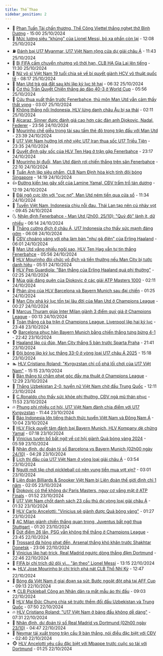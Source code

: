 ```yaml
---
title: Thể Thao
sidebar_position: 2
---
```


<!-- dantri-the-thao:START -->
- 🎡 [Phan Tuấn Tài chấn thương, Thể Công Viettel thắng nghẹt thở Bình Dương](https://dantri.com.vn/the-thao/phan-tuan-tai-chan-thuong-the-cong-viettel-thang-nghet-tho-binh-duong-20241025215240915.htm) - 15:00 25/10/2024
- 💯 [Mức lương siêu &quot;khủng&quot; của Lionel Messi, bỏ xa phần còn lại](https://dantri.com.vn/the-thao/muc-luong-sieu-khung-cua-lionel-messi-bo-xa-phan-con-lai-20241025160858533.htm) - 12:08 25/10/2024
- ⛽️ [Đánh bại U17 Myanmar, U17 Việt Nam rộng cửa dự giải châu Á](https://dantri.com.vn/the-thao/danh-bai-u17-myanmar-u17-viet-nam-rong-cua-du-giai-chau-a-20241025184347342.htm) - 11:43 25/10/2024
- 💃 [Bị FIFA cấm chuyển nhượng vô thời hạn, CLB HA Gia Lai lên tiếng](https://dantri.com.vn/the-thao/bi-fifa-cam-chuyen-nhuong-vo-thoi-han-clb-ha-gia-lai-len-tieng-20241025190206712.htm) - 11:30 25/10/2024
- 🌈 [Nữ võ sĩ Việt Nam 19 tuổi chia sẻ về bí quyết giành HCV võ thuật quốc tế](https://dantri.com.vn/the-thao/nu-vo-si-viet-nam-19-tuoi-chia-se-ve-bi-quyet-gianh-hcv-vo-thuat-quoc-te-20241025140323202.htm) - 08:17 25/10/2024
- 🦅 [Man Utd trả giá đắt sau khi lập kỷ lục tệ hại](https://dantri.com.vn/the-thao/man-utd-tra-gia-dat-sau-khi-lap-ky-luc-te-hai-20241025133313190.htm) - 06:32 25/10/2024
- 🌝 [Cơ thủ Trần Quyết Chiến thắng áp đảo 40-3 ở World Cup](https://dantri.com.vn/the-thao/co-thu-tran-quyet-chien-thang-ap-dao-40-3-o-world-cup-20241025125613199.htm) - 05:56 25/10/2024
- 🚀 [Cứu thua xuất thần trước Fenerbahce, thủ môn Man Utd vẫn cảm thấy thất vọng](https://dantri.com.vn/the-thao/cuu-thua-xuat-than-truoc-fenerbahce-thu-mon-man-utd-van-cam-thay-that-vong-20241025074040799.htm) - 03:07 25/10/2024
- 🎉 [Không thắng nổi Indonesia, HLV lừng danh châu Âu bị sa thải](https://dantri.com.vn/the-thao/khong-thang-noi-indonesia-hlv-lung-danh-chau-au-bi-sa-thai-20241025091215978.htm) - 02:11 25/10/2024
- 📝 [Alcaraz, Sinner được đánh giá cao hơn các đàn anh Djokovic, Nadal, Federer](https://dantri.com.vn/the-thao/alcaraz-sinner-duoc-danh-gia-cao-hon-cac-dan-anh-djokovic-nadal-federer-20241025065244687.htm) - 23:56 24/10/2024
- 🦄 [Mourinho chế giễu trọng tài sau tấm thẻ đỏ trong trận đấu với Man Utd](https://dantri.com.vn/the-thao/mourinho-che-gieu-trong-tai-sau-tam-the-do-trong-tran-dau-voi-man-utd-20241025063630020.htm) - 23:39 24/10/2024
- 🎉 [U17 Việt Nam hưởng lợi nhờ việc U17 Iran thua sốc U17 Triều Tiên](https://dantri.com.vn/the-thao/u17-viet-nam-huong-loi-nho-viec-u17-iran-thua-soc-u17-trieu-tien-20241024230003612.htm) - 23:35 24/10/2024
- 💼 [Quyết định gây sốc của HLV Ten Hag ở trận gặp Fenerbahce](https://dantri.com.vn/the-thao/quyet-dinh-gay-soc-cua-hlv-ten-hag-o-tran-gap-fenerbahce-20241025061510050.htm) - 23:17 24/10/2024
- 🤡 [Mourinho bị đuổi, Man Utd đánh rơi chiến thắng trên sân Fenerbahce](https://dantri.com.vn/the-thao/mourinho-bi-duoi-man-utd-danh-roi-chien-thang-tren-san-fenerbahce-20241025053720410.htm) - 22:10 24/10/2024
- 🦆 [Tuấn Anh lập siêu phẩm, CLB Nam Định hòa kịch tính đội bóng Singapore](https://dantri.com.vn/the-thao/tuan-anh-lap-sieu-pham-clb-nam-dinh-hoa-kich-tinh-doi-bong-singapore-20241024211457832.htm) - 14:19 24/10/2024
- 👍 [Đường kiến tạo gây sốt của Lamine Yamal, CĐV trầm trồ tán dương](https://dantri.com.vn/the-thao/duong-kien-tao-gay-sot-cua-lamine-yamal-cdv-tram-tro-tan-duong-20241024191934458.htm) - 12:19 24/10/2024
- 💼 [Đãi ngộ cực lớn với &quot;cục nợ&quot;, Man Utd ném tiền qua cửa sổ](https://dantri.com.vn/the-thao/dai-ngo-cuc-lon-voi-cuc-no-man-utd-nem-tien-qua-cua-so-20241024183412796.htm) - 11:34 24/10/2024
- 🦒 [Tuyển Việt Nam, Indonesia chịu nỗi đau, Thái Lan tạo nên cú nhảy vọt](https://dantri.com.vn/the-thao/tuyen-viet-nam-indonesia-chiu-noi-dau-thai-lan-tao-nen-cu-nhay-vot-20241024163235207.htm) - 09:45 24/10/2024
- 🌜 [Nhận định Fenerbahce - Man Utd &lpar;2h00, 25/10&rpar;: &quot;Quỷ đỏ&quot; lành ít, dữ nhiều](https://dantri.com.vn/the-thao/nhan-dinh-fenerbahce-man-utd-2h00-2510-quy-do-lanh-it-du-nhieu-20241024131441228.htm) - 06:14 24/10/2024
- 🦆 [Thắng cường địch ở châu Á, U17 Indonesia cho thấy sức mạnh đáng gờm](https://dantri.com.vn/the-thao/thang-cuong-dich-o-chau-a-u17-indonesia-cho-thay-suc-manh-dang-gom-20241024130818150.htm) - 06:08 24/10/2024
- 💪 [CĐV choáng váng với pha làm bàn &quot;như gã điên&quot; của Erling Haaland](https://dantri.com.vn/the-thao/cdv-choang-vang-voi-pha-lam-ban-nhu-ga-dien-cua-erling-haaland-20241024123008519.htm) - 06:01 24/10/2024
- 🧠 [Man Utd vắng nhiều ngôi sao, HLV Ten Hag vẫn tự tin thắng Fenerbahce](https://dantri.com.vn/the-thao/man-utd-vang-nhieu-ngoi-sao-hlv-ten-hag-van-tu-tin-thang-fenerbahce-20241024114853673.htm) - 05:56 24/10/2024
- 🦄 [HLV Mourinho đòi chức vô địch và tiền thưởng nếu Man City bị tước danh hiệu](https://dantri.com.vn/the-thao/hlv-mourinho-doi-chuc-vo-dich-va-tien-thuong-neu-man-city-bi-tuoc-danh-hieu-20241024095824110.htm) - 05:51 24/10/2024
- 🥸 [HLV Pep Guardiola: &quot;Bàn thắng của Erling Haaland quá phi thường&quot;](https://dantri.com.vn/the-thao/hlv-pep-guardiola-ban-thang-cua-erling-haaland-qua-phi-thuong-20241024083154402.htm) - 02:25 24/10/2024
- 🤠 [Mùa giải đáng quên của Djokovic ở các giải ATP Masters 1000](https://dantri.com.vn/the-thao/mua-giai-dang-quen-cua-djokovic-o-cac-giai-atp-masters-1000-20241024090401501.htm) - 02:11 24/10/2024
- 👺 [Phản ứng của HLV Barcelona và Bayern Munich sau đại chiến](https://dantri.com.vn/the-thao/phan-ung-cua-hlv-barcelona-va-bayern-munich-sau-dai-chien-20241024080117971.htm) - 01:25 24/10/2024
- 📝 [Man City phá kỷ lục tồn tại lâu đời của Man Utd ở Champions League](https://dantri.com.vn/the-thao/man-city-pha-ky-luc-ton-tai-lau-doi-cua-man-utd-o-champions-league-20241024072201782.htm) - 00:27 24/10/2024
- 🦆 [Marcus Thuram giúp Inter Milan giành 3 điểm quý giá ở Champions League](https://dantri.com.vn/the-thao/marcus-thuram-giup-inter-milan-gianh-3-diem-quy-gia-o-champions-league-20241024064645957.htm) - 00:13 24/10/2024
- 🥳 [Toàn thắng cả ba trận ở Champions League, Liverpool lập hai kỷ lục](https://dantri.com.vn/the-thao/toan-thang-ca-ba-tran-o-champions-league-liverpool-lap-hai-ky-luc-20241024064830198.htm) - 23:48 23/10/2024
- 🐵 [Barcelona phục hận Bayern Munich bằng chiến thắng tưng bừng 4-1](https://dantri.com.vn/the-thao/barcelona-phuc-han-bayern-munich-bang-chien-thang-tung-bung-4-1-20241024054130484.htm) - 22:42 23/10/2024
- 🤩 [Haaland lập cú đúp, Man City thắng 5 bàn trước Sparta Praha](https://dantri.com.vn/the-thao/haaland-lap-cu-dup-man-city-thang-5-ban-truoc-sparta-praha-20241024044024275.htm) - 21:41 23/10/2024
- 🤠 [Đội bóng lập kỷ lục thắng 33-0 ở vòng loại U17 châu Á 2025](https://dantri.com.vn/the-thao/doi-bong-lap-ky-luc-thang-33-0-o-vong-loai-u17-chau-a-2025-20241023221422642.htm) - 15:18 23/10/2024
- 🏊 [HLV Cristiano Roland: &quot;Kyrgyzstan chỉ cố phá lối chơi của U17 Việt Nam&quot;](https://dantri.com.vn/the-thao/hlv-cristiano-roland-kyrgyzstan-chi-co-pha-loi-choi-cua-u17-viet-nam-20241023221329467.htm) - 15:15 23/10/2024
- 🗽 [Bàn thắng từ chấm phạt góc đầy ma thuật ở Champions League](https://dantri.com.vn/the-thao/ban-thang-tu-cham-phat-goc-day-ma-thuat-o-champions-league-20241023192937162.htm) - 12:29 23/10/2024
- 🚀 [Thắng Uzbekistan 2-0, tuyển nữ Việt Nam chờ đấu Trung Quốc](https://dantri.com.vn/the-thao/thang-uzbekistan-2-0-tuyen-nu-viet-nam-cho-dau-trung-quoc-20241023191045885.htm) - 12:11 23/10/2024
- 🎉 [C.Ronaldo cho thấy sức khỏe phi thường, CĐV ngả mũ thán phục](https://dantri.com.vn/the-thao/cronaldo-cho-thay-suc-khoe-phi-thuong-cdv-nga-mu-than-phuc-20241023185320561.htm) - 11:53 23/10/2024
- 🔥 [Phung phí nhiều cơ hội, U17 Việt Nam đành chia điểm với U17 Kyrgyzstan](https://dantri.com.vn/the-thao/phung-phi-nhieu-co-hoi-u17-viet-nam-danh-chia-diem-voi-u17-kyrgyzstan-20241023184411881.htm) - 11:44 23/10/2024
- 🎉 [Báo Indonesia lớn tiếng thách thức tuyển Việt Nam và Đông Nam Á](https://dantri.com.vn/the-thao/bao-indonesia-lon-tieng-thach-thuc-tuyen-viet-nam-va-dong-nam-a-20241023160455486.htm) - 10:04 23/10/2024
- 🎡 [HLV Flick quyết tâm đánh bại Bayern Munich, HLV Kompany dè chừng Yamal](https://dantri.com.vn/the-thao/hlv-flick-quyet-tam-danh-bai-bayern-munich-hlv-kompany-de-chung-yamal-20241023133006377.htm) - 07:18 23/10/2024
- 🐻 [Vinicius tuyên bố bất ngờ về cơ hội giành Quả bóng vàng 2024](https://dantri.com.vn/the-thao/vinicius-tuyen-bo-bat-ngo-ve-co-hoi-gianh-qua-bong-vang-2024-20241023103851964.htm) - 05:59 23/10/2024
- 🌊 [Nhận định, dự đoán tỷ số Barcelona vs Bayern Munich &lpar;02h00 ngày 24/10&rpar;](https://dantri.com.vn/the-thao/nhan-dinh-du-doan-ty-so-barcelona-vs-bayern-munich-02h00-ngay-2410-20241023112700988.htm) - 04:28 23/10/2024
- 💃 [Lịch thi đấu của U17 Việt Nam ở vòng loại giải châu Á](https://dantri.com.vn/the-thao/lich-thi-dau-cua-u17-viet-nam-o-vong-loai-giai-chau-a-20241023105451323.htm) - 03:54 23/10/2024
- 🤔 [Người mới tập chơi pickleball có nên vung tiền mua vợt xịn?](https://dantri.com.vn/the-thao/nguoi-moi-tap-choi-pickleball-co-nen-vung-tien-mua-vot-xin-20241022224719265.htm) - 03:01 23/10/2024
- 🤭 [Liên đoàn Billiards &amp; Snooker Việt Nam bị Liên đoàn thế giới đình chỉ 1 năm](https://dantri.com.vn/the-thao/lien-doan-billiards-snooker-viet-nam-bi-lien-doan-the-gioi-dinh-chi-1-nam-20241023083604286.htm) - 02:05 23/10/2024
- 👹 [Djokovic có thể không dự Paris Masters, nguy cơ vắng mặt ở ATP Finals](https://dantri.com.vn/the-thao/djokovic-co-the-khong-du-paris-masters-nguy-co-vang-mat-o-atp-finals-20241023084905744.htm) - 01:52 23/10/2024
- 🗽 [U17 Việt Nam chốt danh sách 23 cầu thủ dự vòng loại giải châu Á](https://dantri.com.vn/the-thao/u17-viet-nam-chot-danh-sach-23-cau-thu-du-vong-loai-giai-chau-a-20241023082301493.htm) - 01:32 23/10/2024
- 🥳 [HLV Carlo Ancelotti: &quot;Vinicius sẽ giành được Quả bóng vàng&quot;](https://dantri.com.vn/the-thao/hlv-carlo-ancelotti-vinicius-se-gianh-duoc-qua-bong-vang-20241023080705504.htm) - 01:27 23/10/2024
- 💃 [AC Milan giành chiến thắng quan trọng, Juventus bất ngờ thua Stuttgart](https://dantri.com.vn/the-thao/ac-milan-gianh-chien-thang-quan-trong-juventus-bat-ngo-thua-stuttgart-20241023085826729.htm) - 01:20 23/10/2024
- 🧰 [Dứt điểm 26 lần, PSG vẫn không thể thắng ở Champions League](https://dantri.com.vn/the-thao/dut-diem-26-lan-psg-van-khong-the-thang-o-champions-league-20241023064531383.htm) - 23:45 22/10/2024
- 💪 [Trossard đá hỏng phạt đền, Arsenal thắng khó khăn trước Shakhtar Donetsk](https://dantri.com.vn/the-thao/trossard-da-hong-phat-den-arsenal-thang-kho-khan-truoc-shakhtar-donetsk-20241023060547508.htm) - 23:06 22/10/2024
- 🚀 [Vinicius lập hat-trick, Real Madrid ngược dòng thắng đậm Dortmund](https://dantri.com.vn/the-thao/vinicius-lap-hat-trick-real-madrid-nguoc-dong-thang-dam-dortmund-20241023054549453.htm) - 22:46 22/10/2024
- 🤠 [FIFA bị chỉ trích dữ dội vì… &quot;ăn theo&quot; Lionel Messi](https://dantri.com.vn/the-thao/fifa-bi-chi-trich-du-doi-vi-an-theo-lionel-messi-20241022185016459.htm) - 13:15 22/10/2024
- 🏊 [HLV Jose Mourinho bị chỉ trích phá nát CLB Thổ Nhĩ Kỳ](https://dantri.com.vn/the-thao/hlv-jose-mourinho-bi-chi-trich-pha-nat-clb-tho-nhi-ky-20241022194735257.htm) - 12:47 22/10/2024
- 🦄 [Bóng đá Việt Nam ở giai đoạn sa sút: Bước ngoặt đột phá tại AFF Cup](https://dantri.com.vn/the-thao/bong-da-viet-nam-o-giai-doan-sa-sut-buoc-ngoat-dot-pha-tai-aff-cup-20241022155356762.htm) - 09:13 22/10/2024
- ⚗️ [CLB Pickleball Công an Nhân dân ra mắt mẫu áo thi đấu](https://dantri.com.vn/the-thao/clb-pickleball-cong-an-nhan-dan-ra-mat-mau-ao-thi-dau-20241022211556717.htm) - 09:03 22/10/2024
- 🥷 [HLV Mai Đức Chung chia sẻ trước thềm đối đầu Uzbekistan và Trung Quốc](https://dantri.com.vn/the-thao/hlv-mai-duc-chung-chia-se-truoc-them-doi-dau-uzbekistan-va-trung-quoc-20241022152354482.htm) - 07:50 22/10/2024
- 🔥 [HLV Cristiano Roland: &quot;U17 Việt Nam ở bảng đấu không dễ dàng&quot;](https://dantri.com.vn/the-thao/hlv-cristiano-roland-u17-viet-nam-o-bang-dau-khong-de-dang-20241022152915593.htm) - 07:31 22/10/2024
- 🦅 [Nhận định, dự đoán tỷ số Real Madrid vs Dortmund &lpar;02h00 ngày 23/10&rpar;](https://dantri.com.vn/the-thao/nhan-dinh-du-doan-ty-so-real-madrid-vs-dortmund-02h00-ngay-2310-20241022114809862.htm) - 04:47 22/10/2024
- 🌝 [Neymar tái xuất trong trận cầu 9 bàn thắng, nói điều đặc biệt với CĐV](https://dantri.com.vn/the-thao/neymar-tai-xuat-trong-tran-cau-9-ban-thang-noi-dieu-dac-biet-voi-cdv-20241022095005122.htm) - 02:40 22/10/2024
- 🐵 [HLV Ancelotti yêu cầu đặc biệt với Mbappe trước cuộc so tài với Dortmund](https://dantri.com.vn/the-thao/hlv-ancelotti-yeu-cau-dac-biet-voi-mbappe-truoc-cuoc-so-tai-voi-dortmund-20241022075821955.htm) - 01:25 22/10/2024<!-- dantri-the-thao:END -->
